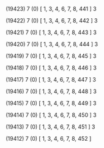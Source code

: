 (19423) 7 (0) [ 1, 3, 4, 6, 7, 8, 441 ] 3 


(19422) 7 (0) [ 1, 3, 4, 6, 7, 8, 442 ] 3 


(19421) 7 (0) [ 1, 3, 4, 6, 7, 8, 443 ] 3 


(19420) 7 (0) [ 1, 3, 4, 6, 7, 8, 444 ] 3 


(19419) 7 (0) [ 1, 3, 4, 6, 7, 8, 445 ] 3 


(19418) 7 (0) [ 1, 3, 4, 6, 7, 8, 446 ] 3 


(19417) 7 (0) [ 1, 3, 4, 6, 7, 8, 447 ] 3 


(19416) 7 (0) [ 1, 3, 4, 6, 7, 8, 448 ] 3 


(19415) 7 (0) [ 1, 3, 4, 6, 7, 8, 449 ] 3 


(19414) 7 (0) [ 1, 3, 4, 6, 7, 8, 450 ] 3 


(19413) 7 (0) [ 1, 3, 4, 6, 7, 8, 451 ] 3 


(19412) 7 (0) [ 1, 3, 4, 6, 7, 8, 452 ]  

